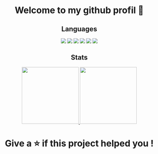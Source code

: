 <h1 align="center">Welcome to my github profil 👋</h1>

<h2 align="center">Languages</h2>

<p align="center">
<img src="https://img.shields.io/badge/Gmod%20Lua-AEAE00?style=for-the-badge&logo=lua&logoColor=white">
<img src="https://img.shields.io/badge/javascript-%23323330.svg?style=for-the-badge&logo=javascript&logoColor=%23F7DF1E">
<img src="https://img.shields.io/badge/node.js-6DA55F?style=for-the-badge&logo=node.js&logoColor=white">
<img src="https://img.shields.io/badge/Csharp-A50000?style=for-the-badge&logo=Csharp&logoColor=white">
<img src="https://img.shields.io/badge/blueprint-3336FF?style=for-the-badge&logo=blueprint&logoColor=white">
<img src="https://img.shields.io/badge/quantum-A5A5A5?style=for-the-badge&logo=quantum&logoColor=white">
</p>

<h2 align="center">Stats</h2>

<p align="center">
  <a href="https://github.com/Vullshann">
    <img height="180em" src="https://github-readme-stats-eight-theta.vercel.app/api?username=Vullshann&show_icons=true&theme=algolia&include_all_commits=true&count_private=true"/>
    <img height="180em" src="https://github-readme-stats-eight-theta.vercel.app/api/top-langs/?username=Vullshann&layout=compact&langs_count=8&theme=algolia"/>
  </a>
</p>

<h1 align="center">Give a ⭐️ if this project helped you !</h1>
